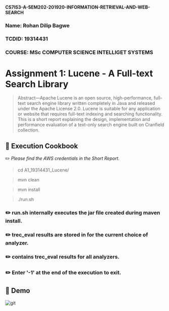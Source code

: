 #### CS7IS3-A-SEM202-201920-INFORMATION-RETRIEVAL-AND-WEB-SEARCH

### Name: Rohan Dilip Bagwe
### TCDID: 19314431
### COURSE: MSc COMPUTER SCIENCE INTELLIGET SYSTEMS

# Assignment 1: Lucene - A Full-text Search Library

> Abstract—Apache Lucene is an open source, high-performance, full-text search engine library written completely in Java and
released under the Apache License 2.0. Lucene is suitable for any application or website that requires full-text indexing and searching functionality. This is a short report explaining the design, implementation and performance evaluation of a text-only search engine built on Cranfield collection.

## :paperclip: Execution Cookbook

:pencil2: *Please find the AWS credentials in the Short Report.*

> cd A1_19314431_Lucene/

> mvn clean

> mvn install

> ./run.sh

### :pencil2: run.sh internally executes the jar file created during maven install.
### :pencil2: trec_eval results are stored in for the current choice of analyzer.
### :pencil2: contains trec_eval results for all analyzers.
### :pencil2: Enter '-1' at the end of the execution to exit.

## :paperclip: Demo
![git](https://github.com/rohan-tcd/A1_19314431_Lucene/blob/master/static/demo.gif) 


